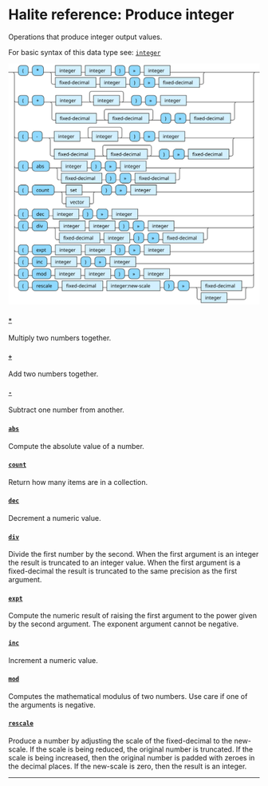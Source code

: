 <!---
  This markdown file was generated. Do not edit.
  -->

# Halite reference: Produce integer

Operations that produce integer output values.

For basic syntax of this data type see: [`integer`](halite-basic-syntax-reference.md#integer)

!["integer-out"](./halite-bnf-diagrams/integer-out.svg)

#### [`*`](halite-full-reference.md#_S)

Multiply two numbers together.

#### [`+`](halite-full-reference.md#_A)

Add two numbers together.

#### [`-`](halite-full-reference.md#-)

Subtract one number from another.

#### [`abs`](halite-full-reference.md#abs)

Compute the absolute value of a number.

#### [`count`](halite-full-reference.md#count)

Return how many items are in a collection.

#### [`dec`](halite-full-reference.md#dec)

Decrement a numeric value.

#### [`div`](halite-full-reference.md#div)

Divide the first number by the second. When the first argument is an integer the result is truncated to an integer value. When the first argument is a fixed-decimal the result is truncated to the same precision as the first argument.

#### [`expt`](halite-full-reference.md#expt)

Compute the numeric result of raising the first argument to the power given by the second argument. The exponent argument cannot be negative.

#### [`inc`](halite-full-reference.md#inc)

Increment a numeric value.

#### [`mod`](halite-full-reference.md#mod)

Computes the mathematical modulus of two numbers. Use care if one of the arguments is negative.

#### [`rescale`](halite-full-reference.md#rescale)

Produce a number by adjusting the scale of the fixed-decimal to the new-scale. If the scale is being reduced, the original number is truncated. If the scale is being increased, then the original number is padded with zeroes in the decimal places. If the new-scale is zero, then the result is an integer.

---
